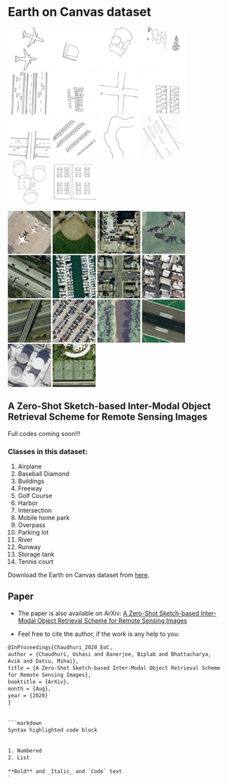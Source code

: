# Earth on Canvas dataset
<img src="79.jpg" alt="Aeroplane class" width="100" /> <img src="1.jpg" alt="Baseball Diamond class" width="100"/> <img src="2.jpg" alt="Buildings class" width="100"/> <img src="41.jpg" alt="Golf course class" width="100"/> <img src="87.jpg" alt="Freeway class" width="100"/> <img src="5.jpg" alt="Harbor class" width="100"/> <img src="64.jpg" alt="Intersection class" width="100"/> <img src="7.jpg" alt="Mobilehome park class" width="100"/> <img src="8.jpg" alt="Overpass class" width="100"/> <img src="19.jpg" alt="Parking lot class" width="100"/> <img src="34.jpg" alt="River class" width="100"/> <img src="80.jpg" alt="Runway" width="100"/> <img src="32.jpg" alt="Storage tank class" width="100"/> <img src="20.jpg" alt="Tennis court class" width="100"/>

<img src="airplane00.png" alt="Aeroplane class" width="100" /> <img src="baseballdiamond01.png" alt="Baseball Diamond class" width="100"/> <img src="buildings09.png" alt="Buildings class" width="100"/> <img src="golfcourse07.png" alt="Golf course class" width="100"/> <img src="freeway06.png" alt="Freeway class" width="100"/> <img src="harbor12.png" alt="Harbor class" width="100"/> <img src="intersection12.png" alt="Intersection class" width="100"/> <img src="mobilehomepark18.png" alt="Mobilehome park class" width="100"/> <img src="overpass24.png" alt="Overpass class" width="100"/> <img src="parkinglot28.png" alt="Parking lot class" width="100"/> <img src="river16.png" alt="River class" width="100"/> <img src="runway14.png" alt="Runway" width="100"/> <img src="storagetanks10.png" alt="Storage tank class" width="100"/> <img src="tenniscourt09.png" alt="Tennis court class" width="100"/>

## A Zero-Shot Sketch-based Inter-Modal Object Retrieval Scheme for Remote Sensing Images


Full codes coming soon!!!

### Classes in this dataset:
1. Airplane
2. Baseball Diamond
3. Buildings
4. Freeway
5. Golf Course
6. Harbor
7. Intersection
8. Mobile home park
9. Overpass
10. Parking lot
11. River
12. Runway
13. Storage tank
14. Tennis court


Download the Earth on Canvas dataset from [here](https://drive.google.com/file/d/1bCElAva8lA-BCUHrAQkDu_CK0Cb7O7cD/view?usp=sharing).


## Paper

*    The paper is also available on ArXiv: [A Zero-Shot Sketch-based Inter-Modal Object Retrieval Scheme for Remote Sensing Images](openaccess.thecvf.com/content_CVPRW_2020/papers/w8/Chaudhuri_A_Simplified_Framework_for_Zero-Shot_Cross-Modal_Sketch_Data_Retrieval_CVPRW_2020_paper.pdf)

*   Feel free to cite the author, if the work is any help to you:

```
@InProceedings{Chaudhuri_2020_EoC,
author = {Chaudhuri, Ushasi and Banerjee, Biplab and Bhattacharya, Avik and Datcu, Mihai},
title = {A Zero-Shot Sketch-based Inter-Modal Object Retrieval Scheme for Remote Sensing Images},
booktitle = {ArXiv},
month = {Aug},
year = {2020}
} 


```markdown
Syntax highlighted code block


1. Numbered
2. List

**Bold** and _Italic_ and `Code` text
`
